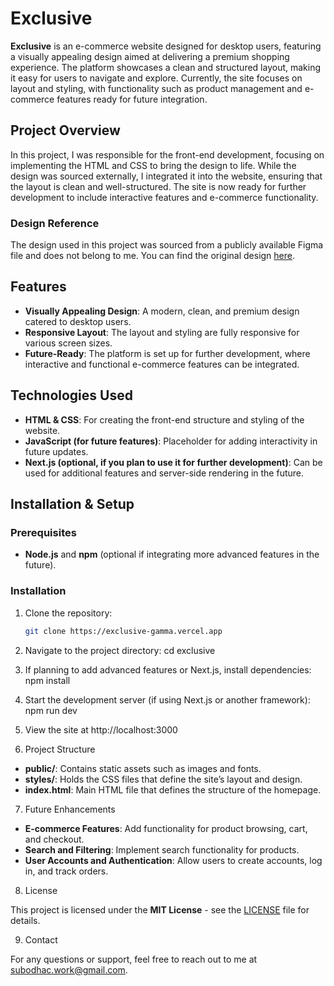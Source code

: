 # Exclusive

**Exclusive** is an e-commerce website designed for desktop users, featuring a visually appealing design aimed at delivering a premium shopping experience. The platform showcases a clean and structured layout, making it easy for users to navigate and explore. Currently, the site focuses on layout and styling, with functionality such as product management and e-commerce features ready for future integration.

## Project Overview

In this project, I was responsible for the front-end development, focusing on implementing the HTML and CSS to bring the design to life. While the design was sourced externally, I integrated it into the website, ensuring that the layout is clean and well-structured. The site is now ready for further development to include interactive features and e-commerce functionality.


### Design Reference

The design used in this project was sourced from a publicly available Figma file and does not belong to me. You can find the original design [here](https://www.figma.com/design/cd2Ky3B4QuD3oT887AYMsc/Full-E-Commerce-Website-UI-UX-Design-(Community)?node-id=34-213&node-type=frame&t=nfgh5RQxOHQPL1un-0).



## Features

- **Visually Appealing Design**: A modern, clean, and premium design catered to desktop users.
- **Responsive Layout**: The layout and styling are fully responsive for various screen sizes.
- **Future-Ready**: The platform is set up for further development, where interactive and functional e-commerce features can be integrated.

## Technologies Used

- **HTML & CSS**: For creating the front-end structure and styling of the website.
- **JavaScript (for future features)**: Placeholder for adding interactivity in future updates.
- **Next.js (optional, if you plan to use it for further development)**: Can be used for additional features and server-side rendering in the future.

## Installation & Setup

### Prerequisites

- **Node.js** and **npm** (optional if integrating more advanced features in the future).

### Installation

1. Clone the repository:

   ```bash
   git clone https://exclusive-gamma.vercel.app


2. Navigate to the project directory:
    cd exclusive


3. If planning to add advanced features or Next.js, install dependencies:
    npm install

4. Start the development server (if using Next.js or another framework):
    npm run dev

5. View the site at http://localhost:3000

6. Project Structure

- **public/**: Contains static assets such as images and fonts.
- **styles/**: Holds the CSS files that define the site’s layout and design.
- **index.html**: Main HTML file that defines the structure of the homepage.

7. Future Enhancements

- **E-commerce Features**: Add functionality for product browsing, cart, and checkout.
- **Search and Filtering**: Implement search functionality for products.
- **User Accounts and Authentication**: Allow users to create accounts, log in, and track orders.

8. License

This project is licensed under the **MIT License** - see the [LICENSE](LICENSE) file for details.

9. Contact

For any questions or support, feel free to reach out to me at [subodhac.work@gmail.com](mailto:subodhac.work@gmail.com).
